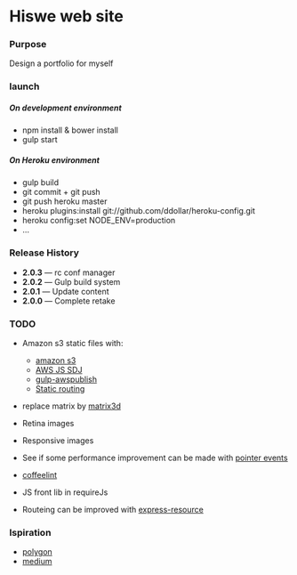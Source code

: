 # Hiswe web site

### Purpose

Design a portfolio for myself

### launch

##### On development environment
- npm install & bower install
- gulp start

##### On Heroku environment
- gulp build
- git commit + git push
- git push heroku master
- heroku plugins:install git://github.com/ddollar/heroku-config.git
- heroku config:set NODE_ENV=production
- …

### Release History

- **2.0.3** — rc conf manager
- **2.0.2** — Gulp build system
- **2.0.1** — Update content
- **2.0.0** — Complete retake

### TODO

- Amazon s3 static files with:
  - [amazon s3](http://aws.amazon.com/fr/s3/)
  - [AWS JS SDJ](http://docs.aws.amazon.com/AWSJavaScriptSDK/guide/node-intro.html)
  - [gulp-awspublish](https://www.npmjs.org/package/gulp-awspublish)
  - [Static routing](http://stackoverflow.com/questions/17516820/serving-files-stored-in-s3-in-express-nodejs-app)

- replace matrix by [matrix3d](http://9elements.com/html5demos/matrix3d/)
- Retina images
- Responsive images
- See if some performance improvement can be made with [pointer events](http://www.thecssninja.com/javascript/pointer-events-60fps)
- [coffeelint](https://www.npmjs.org/package/gulp-coffeelint/)
- JS front lib in requireJs
- Routeing can be improved with [express-resource](https://www.npmjs.org/package/express-resource)

### Ispiration

- [polygon](http://www.polygon.com/2014/4/7/5582644/mlb-14-the-show-review)
- [medium](https://medium.com/gulp-js-build/23812e4c9ec1)